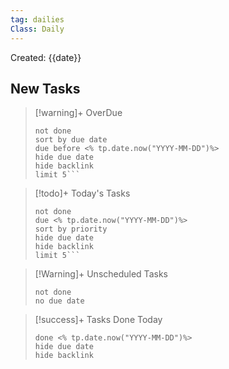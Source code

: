 ```yaml
---
tag: dailies
Class: Daily
---
```

Created: {{date}}

## New Tasks

> [!warning]+ OverDue
> ```tasks
> not done
> sort by due date
> due before <% tp.date.now("YYYY-MM-DD")%>
> hide due date
> hide backlink
> limit 5```

> [!todo]+ Today's Tasks
> ```tasks
> not done
> due <% tp.date.now("YYYY-MM-DD")%>
> sort by priority
> hide due date
> hide backlink
> limit 5```

> [!Warning]+ Unscheduled Tasks
> ```tasks
> not done
> no due date
> ```

> [!success]+ Tasks Done Today
> ```tasks
> done <% tp.date.now("YYYY-MM-DD")%>
> hide due date
> hide backlink
> ```
